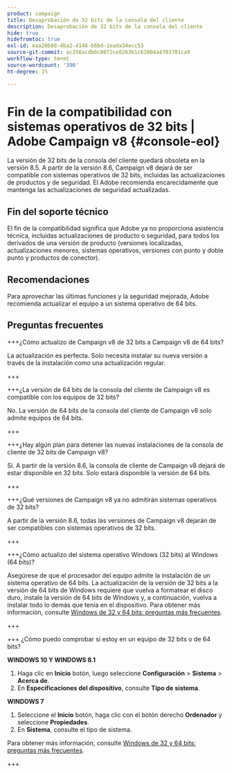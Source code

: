 ```yaml
---
product: campaign
title: Desaprobación de 32 bits de la consola del cliente
description: Desaprobación de 32 bits de la consola del cliente
hide: true
hidefromtoc: true
exl-id: eaa20b88-4ba2-4146-b6bd-1eada34ecc53
source-git-commit: ac356acdbbc8072ce8263b1c62804a4703781ca9
workflow-type: tm+mt
source-wordcount: '390'
ht-degree: 1%

---
```


# Fin de la compatibilidad con sistemas operativos de 32 bits | Adobe Campaign v8 {#console-eol}

La versión de 32 bits de la consola del cliente quedará obsoleta en la versión 8.5. A partir de la versión 8.6, Campaign v8 dejará de ser compatible con sistemas operativos de 32 bits, incluidas las actualizaciones de productos y de seguridad. El Adobe recomienda encarecidamente que mantenga las actualizaciones de seguridad actualizadas.

## Fin del soporte técnico

El fin de la compatibilidad significa que Adobe ya no proporciona asistencia técnica, incluidas actualizaciones de producto o seguridad, para todos los derivados de una versión de producto (versiones localizadas, actualizaciones menores, sistemas operativos, versiones con punto y doble punto y productos de conector).

## Recomendaciones

Para aprovechar las últimas funciones y la seguridad mejorada, Adobe recomienda actualizar el equipo a un sistema operativo de 64 bits.

## Preguntas frecuentes

+++¿Cómo actualizo de Campaign v8 de 32 bits a Campaign v8 de 64 bits?

La actualización es perfecta. Solo necesita instalar su nueva versión a través de la instalación como una actualización regular.

+++

+++¿La versión de 64 bits de la consola del cliente de Campaign v8 es compatible con los equipos de 32 bits?

No. La versión de 64 bits de la consola del cliente de Campaign v8 solo admite equipos de 64 bits.

+++

+++¿Hay algún plan para detener las nuevas instalaciones de la consola de cliente de 32 bits de Campaign v8?

Sí. A partir de la versión 8.6, la consola de cliente de Campaign v8 dejará de estar disponible en 32 bits. Solo estará disponible la versión de 64 bits.

+++

+++¿Qué versiones de Campaign v8 ya no admitirán sistemas operativos de 32 bits?

A partir de la versión 8.6, todas las versiones de Campaign v8 dejarán de ser compatibles con sistemas operativos de 32 bits.

+++

+++¿Cómo actualizo del sistema operativo Windows (32 bits) al Windows (64 bits)?

Asegúrese de que el procesador del equipo admite la instalación de un sistema operativo de 64 bits. La actualización de la versión de 32 bits a la versión de 64 bits de Windows requiere que vuelva a formatear el disco duro, instale la versión de 64 bits de Windows y, a continuación, vuelva a instalar todo lo demás que tenía en el dispositivo. Para obtener más información, consulte [Windows de 32 y 64 bits: preguntas más frecuentes](https://support.microsoft.com/en-us/windows/32-bit-and-64-bit-windows-frequently-asked-questions-c6ca9541-8dce-4d48-0415-94a3faa2e13d).

+++

+++ ¿Cómo puedo comprobar si estoy en un equipo de 32 bits o de 64 bits?

**WINDOWS 10 Y WINDOWS 8.1**

1. Haga clic en **Inicio** botón, luego seleccione **Configuración** > **Sistema** > **Acerca de**.
1. En **Especificaciones del dispositivo**, consulte **Tipo de sistema**.

**WINDOWS 7**
1. Seleccione el **Inicio** botón, haga clic con el botón derecho **Ordenador** y seleccione **Propiedades**.
1. En **Sistema**, consulte el tipo de sistema.

Para obtener más información, consulte [Windows de 32 y 64 bits: preguntas más frecuentes](https://support.microsoft.com/en-us/windows/32-bit-and-64-bit-windows-frequently-asked-questions-c6ca9541-8dce-4d48-0415-94a3faa2e13d).

+++
